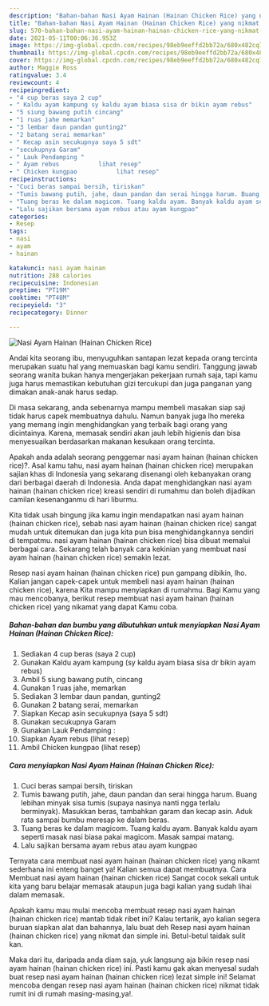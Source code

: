 ```yaml
---
description: "Bahan-bahan Nasi Ayam Hainan (Hainan Chicken Rice) yang nikmat dan Mudah Dibuat"
title: "Bahan-bahan Nasi Ayam Hainan (Hainan Chicken Rice) yang nikmat dan Mudah Dibuat"
slug: 570-bahan-bahan-nasi-ayam-hainan-hainan-chicken-rice-yang-nikmat-dan-mudah-dibuat
date: 2021-05-11T00:06:36.953Z
image: https://img-global.cpcdn.com/recipes/98eb9eeffd2bb72a/680x482cq70/nasi-ayam-hainan-hainan-chicken-rice-foto-resep-utama.jpg
thumbnail: https://img-global.cpcdn.com/recipes/98eb9eeffd2bb72a/680x482cq70/nasi-ayam-hainan-hainan-chicken-rice-foto-resep-utama.jpg
cover: https://img-global.cpcdn.com/recipes/98eb9eeffd2bb72a/680x482cq70/nasi-ayam-hainan-hainan-chicken-rice-foto-resep-utama.jpg
author: Maggie Ross
ratingvalue: 3.4
reviewcount: 4
recipeingredient:
- "4 cup beras saya 2 cup"
- " Kaldu ayam kampung sy kaldu ayam biasa sisa dr bikin ayam rebus"
- "5 siung bawang putih cincang"
- "1 ruas jahe memarkan"
- "3 lembar daun pandan gunting2"
- "2 batang serai memarkan"
- " Kecap asin secukupnya saya 5 sdt"
- "secukupnya Garam"
- " Lauk Pendamping "
- " Ayam rebus           lihat resep"
- " Chicken kungpao           lihat resep"
recipeinstructions:
- "Cuci beras sampai bersih, tiriskan"
- "Tumis bawang putih, jahe, daun pandan dan serai hingga harum. Buang lebihan minyak sisa tumis (supaya nasinya nanti ngga terlalu berminyak). Masukkan beras, tambahkan garam dan kecap asin. Aduk rata sampai bumbu meresap ke dalam beras."
- "Tuang beras ke dalam magicom. Tuang kaldu ayam. Banyak kaldu ayam seperti masak nasi biasa pakai magicom. Masak sampai matang."
- "Lalu sajikan bersama ayam rebus atau ayam kungpao"
categories:
- Resep
tags:
- nasi
- ayam
- hainan

katakunci: nasi ayam hainan 
nutrition: 288 calories
recipecuisine: Indonesian
preptime: "PT19M"
cooktime: "PT48M"
recipeyield: "3"
recipecategory: Dinner

---
```



![Nasi Ayam Hainan (Hainan Chicken Rice)](https://img-global.cpcdn.com/recipes/98eb9eeffd2bb72a/680x482cq70/nasi-ayam-hainan-hainan-chicken-rice-foto-resep-utama.jpg)

Andai kita seorang ibu, menyuguhkan santapan lezat kepada orang tercinta merupakan suatu hal yang memuaskan bagi kamu sendiri. Tanggung jawab seorang  wanita bukan hanya mengerjakan pekerjaan rumah saja, tapi kamu juga harus memastikan kebutuhan gizi tercukupi dan juga panganan yang dimakan anak-anak harus sedap.

Di masa  sekarang, anda sebenarnya mampu membeli masakan siap saji tidak harus capek membuatnya dahulu. Namun banyak juga lho mereka yang memang ingin menghidangkan yang terbaik bagi orang yang dicintainya. Karena, memasak sendiri akan jauh lebih higienis dan bisa menyesuaikan berdasarkan makanan kesukaan orang tercinta. 



Apakah anda adalah seorang penggemar nasi ayam hainan (hainan chicken rice)?. Asal kamu tahu, nasi ayam hainan (hainan chicken rice) merupakan sajian khas di Indonesia yang sekarang disenangi oleh kebanyakan orang dari berbagai daerah di Indonesia. Anda dapat menghidangkan nasi ayam hainan (hainan chicken rice) kreasi sendiri di rumahmu dan boleh dijadikan camilan kesenanganmu di hari liburmu.

Kita tidak usah bingung jika kamu ingin mendapatkan nasi ayam hainan (hainan chicken rice), sebab nasi ayam hainan (hainan chicken rice) sangat mudah untuk ditemukan dan juga kita pun bisa menghidangkannya sendiri di tempatmu. nasi ayam hainan (hainan chicken rice) bisa dibuat memalui berbagai cara. Sekarang telah banyak cara kekinian yang membuat nasi ayam hainan (hainan chicken rice) semakin lezat.

Resep nasi ayam hainan (hainan chicken rice) pun gampang dibikin, lho. Kalian jangan capek-capek untuk membeli nasi ayam hainan (hainan chicken rice), karena Kita mampu menyiapkan di rumahmu. Bagi Kamu yang mau mencobanya, berikut resep membuat nasi ayam hainan (hainan chicken rice) yang nikamat yang dapat Kamu coba.

<!--inarticleads1-->

##### Bahan-bahan dan bumbu yang dibutuhkan untuk menyiapkan Nasi Ayam Hainan (Hainan Chicken Rice):

1. Sediakan 4 cup beras (saya 2 cup)
1. Gunakan  Kaldu ayam kampung (sy kaldu ayam biasa sisa dr bikin ayam rebus)
1. Ambil 5 siung bawang putih, cincang
1. Gunakan 1 ruas jahe, memarkan
1. Sediakan 3 lembar daun pandan, gunting2
1. Gunakan 2 batang serai, memarkan
1. Siapkan  Kecap asin secukupnya (saya 5 sdt)
1. Gunakan secukupnya Garam
1. Gunakan  Lauk Pendamping :
1. Siapkan  Ayam rebus           (lihat resep)
1. Ambil  Chicken kungpao           (lihat resep)




<!--inarticleads2-->

##### Cara menyiapkan Nasi Ayam Hainan (Hainan Chicken Rice):

1. Cuci beras sampai bersih, tiriskan
1. Tumis bawang putih, jahe, daun pandan dan serai hingga harum. Buang lebihan minyak sisa tumis (supaya nasinya nanti ngga terlalu berminyak). Masukkan beras, tambahkan garam dan kecap asin. Aduk rata sampai bumbu meresap ke dalam beras.
1. Tuang beras ke dalam magicom. Tuang kaldu ayam. Banyak kaldu ayam seperti masak nasi biasa pakai magicom. Masak sampai matang.
1. Lalu sajikan bersama ayam rebus atau ayam kungpao




Ternyata cara membuat nasi ayam hainan (hainan chicken rice) yang nikamt sederhana ini enteng banget ya! Kalian semua dapat membuatnya. Cara Membuat nasi ayam hainan (hainan chicken rice) Sangat cocok sekali untuk kita yang baru belajar memasak ataupun juga bagi kalian yang sudah lihai dalam memasak.

Apakah kamu mau mulai mencoba membuat resep nasi ayam hainan (hainan chicken rice) mantab tidak ribet ini? Kalau tertarik, ayo kalian segera buruan siapkan alat dan bahannya, lalu buat deh Resep nasi ayam hainan (hainan chicken rice) yang nikmat dan simple ini. Betul-betul taidak sulit kan. 

Maka dari itu, daripada anda diam saja, yuk langsung aja bikin resep nasi ayam hainan (hainan chicken rice) ini. Pasti kamu gak akan menyesal sudah buat resep nasi ayam hainan (hainan chicken rice) lezat simple ini! Selamat mencoba dengan resep nasi ayam hainan (hainan chicken rice) nikmat tidak rumit ini di rumah masing-masing,ya!.

